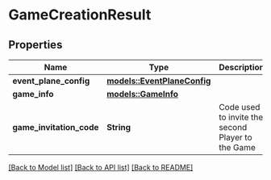 # GameCreationResult

## Properties

Name | Type | Description | Notes
------------ | ------------- | ------------- | -------------
**event_plane_config** | [**models::EventPlaneConfig**](EventPlaneConfig.md) |  | 
**game_info** | [**models::GameInfo**](GameInfo.md) |  | 
**game_invitation_code** | **String** | Code used to invite the second Player to the Game | 

[[Back to Model list]](../README.md#documentation-for-models) [[Back to API list]](../README.md#documentation-for-api-endpoints) [[Back to README]](../README.md)


